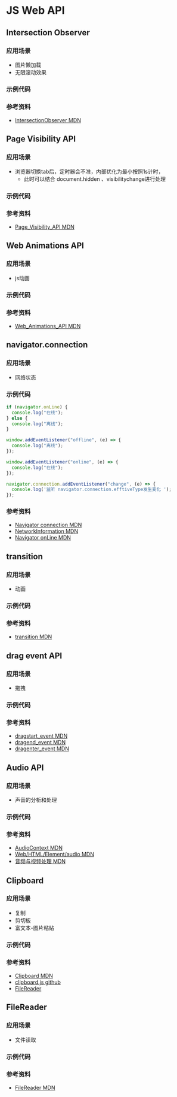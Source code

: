 # JS Web API
 
## Intersection Observer

### 应用场景

- 图片懒加载
- 无限滚动效果

### 示例代码


### 参考资料
- [IntersectionObserver MDN](https://developer.mozilla.org/en-US/docs/Web/API/IntersectionObserver)



## Page Visibility API

### 应用场景
- 浏览器切换tab后，定时器会不准，内部优化为最小按照1s计时，
  -  此时可以结合 document.hidden 、visibilitychange进行处理

### 示例代码


### 参考资料
- [Page_Visibility_API MDN](https://developer.mozilla.org/zh-CN/docs/Web/API/Page_Visibility_API)


## Web Animations API

### 应用场景
- js动画
### 示例代码

### 参考资料
- [Web_Animations_API MDN](https://developer.mozilla.org/zh-CN/docs/Web/API/Web_Animations_API)


## navigator.connection

### 应用场景
- 网络状态

### 示例代码
```javascript
if (navigator.onLine) {
  console.log("在线");
} else {
  console.log("离线");
}

window.addEventListener("offline", (e) => {
  console.log("离线");
});

window.addEventListener("online", (e) => {
  console.log("在线");
});

navigator.connection.addEventListener("change", (e) => {
  console.log('监听 navigator.connection.efftiveType发生变化 ');
});

```

### 参考资料
- [Navigator connection MDN](https://developer.mozilla.org/zh-CN/docs/Web/API/Navigator/connection)
- [NetworkInformation MDN](https://developer.mozilla.org/zh-CN/docs/Web/API/NetworkInformation)
- [Navigator onLine MDN](https://developer.mozilla.org/zh-CN/docs/Web/API/Navigator/onLine)



## transition

### 应用场景
- 动画
### 示例代码

### 参考资料
- [transition MDN](https://developer.mozilla.org/en-US/docs/Web/CSS/transition)



## drag event API

### 应用场景
- 拖拽
### 示例代码

### 参考资料
- [dragstart_event MDN](https://developer.mozilla.org/zh-CN/docs/Web/API/HTMLElement/dragstart_event)
- [dragend_event MDN](https://developer.mozilla.org/zh-CN/docs/Web/API/HTMLElement/dragend_event)
- [dragenter_event MDN](https://developer.mozilla.org/zh-CN/docs/Web/API/HTMLElement/dragenter_event)


## Audio API

### 应用场景
- 声音的分析和处理
### 示例代码

### 参考资料
- [AudioContext MDN](https://developer.mozilla.org/zh-CN/docs/Web/API/AudioContext)
- [Web/HTML/Element/audio MDN](https://developer.mozilla.org/zh-CN/docs/Web/HTML/Element/audio)
- [音频与视频处理 MDN](https://developer.mozilla.org/zh-CN/docs/Web/Media/Audio_and_video_manipulation)


## Clipboard

### 应用场景
- 复制
- 剪切板
- 富文本-图片粘贴

### 示例代码

### 参考资料
- [Clipboard MDN](https://developer.mozilla.org/zh-CN/docs/Web/API/Clipboard)
- [clipboard.js github](https://github.com/zenorocha/clipboard.js)
- [FileReader](#filereader)

## FileReader

### 应用场景
- 文件读取
### 示例代码

### 参考资料
- [FileReader MDN](https://developer.mozilla.org/zh-CN/docs/Web/API/FileReader)


